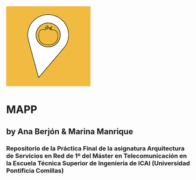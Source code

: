 # ![](https://raw.githubusercontent.com/marinamlr/MAPP/master/images/logo_s.png) 
# MAPP
## by Ana Berjón & Marina Manrique
### Repositorio de la Práctica Final de la asignatura Arquitectura de Servicios en Red de 1º del Máster en Telecomunicación en la Escuela Técnica Superior de Ingeniería de ICAI (Universidad Pontificia Comillas)



